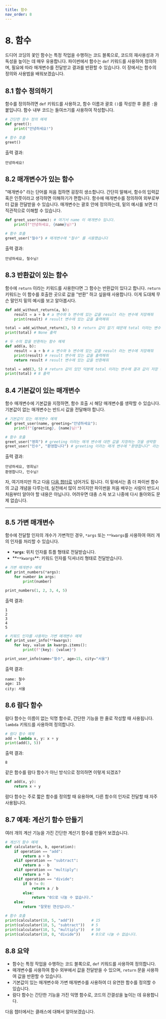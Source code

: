 ```yaml
---
title: 함수
nav_order: 8
---
```


# 8. 함수

드디어 코딩의 꽃인 함수는 특정 작업을 수행하는 코드 블록으로, 코드의 재사용성과 가독성을 높이는 데 매우 유용합니다. 파이썬에서 함수는 `def` 키워드를 사용하여 정의하며, 필요에 따라 매개변수를 전달받고 결과를 반환할 수 있습니다. 이 장에서는 함수의 정의와 사용법을 배워보겠습니다.

## 8.1 함수 정의하기

함수를 정의하려면 `def` 키워드를 사용하고, 함수 이름과 괄호 `()`를 작성한 후 콜론 `:`을 붙입니다. 함수 내부 코드는 들여쓰기를 사용하여 작성합니다.

```python
# 간단한 함수 정의 예제
def greet():
    print("안녕하세요!")

# 함수 호출
greet()
```

출력 결과:

```
안녕하세요!
```

## 8.2 매개변수가 있는 함수

"매개변수" 라는 단어를 처음 접하면 굉장히 생소합니다. 간단히 말해서, 함수의 입력값 혹은 인풋이라고 생각하면 이해하기가 편합니다.
함수에 매개변수를 정의하여 외부로부터 값을 전달받을 수 있습니다. 매개변수는 괄호 안에 정의하는데, 밑의 예시를 보면 더 직관적으로 이해할 수 있습니다.

```python
def greet_user(name): # 여기서 name 이 매개변수 입니다.
    print(f"안녕하세요, {name}님!")

# 함수 호출
greet_user("철수") # 매개변수에 "철수" 를 사용했습니다
```

출력 결과:

```
안녕하세요, 철수님!
```

## 8.3 반환값이 있는 함수

함수에 `return` 이라는 키워드를 사용한다면 그 함수는 반환값이 있다고 합니다. `return` 키워드는 이 함수를 호출한 곳으로 값을 "반환" 하고 싶을때 사용합니다.
이게 도대체 무슨 말인지 밑의 예시를 보고 알아봅시다.

```python
def add_without_return(a, b):
    result = a + b # a 변수와 b 변수에 있는 값을 result 라는 변수에 저장해줘
    print(result) # result 변수에 있는 값을 출력해줘

total = add_without_return(3, 5) # return 값이 없기 때문에 total 이라는 변수에 아무 값도 저장이 안됨
print(total) # None 출력

# 두 수의 합을 반환하는 함수 예제
def add(a, b):
    result = a + b # a 변수와 b 변수에 있는 값을 result 라는 변수에 저장해줘
    print(result) # result 변수에 있는 값을 출력해줘
    return result # result 변수에 있는 값을 반환해줘

total = add(3, 5) # return 값이 있던 덕분에 total 이라는 변수에 결과 값이 저장 됨
print(total) # 8 출력
```

## 8.4 기본값이 있는 매개변수

함수 매개변수에 기본값을 지정하면, 함수 호출 시 해당 매개변수를 생략할 수 있습니다. 기본값이 없는 매개변수는 반드시 값을 전달해야 합니다.

```python
# 기본값이 있는 매개변수 예제
def greet_user(name, greeting="안녕하세요"):
    print(f"{greeting}, {name}님!")

# 함수 호출
greet_user("영희") # greeting 이라는 매개 변수에 대한 값을 지정하는 것을 생략함
greet_user("민수", "환영합니다") # greeting 이라는 매개 변수에 "환영합니다" 라는 값을 사용함
```

출력 결과:

```
안녕하세요, 영희님!
환영합니다, 민수님!
```

자, 여기까지만 하고 다음 [다음 챕터로](./클래스.md) 넘어가도 됩니다. 이 밑에서는 좀 더 파이썬 함수의 고급 개념을 다루는데, 실전에서 많이 쓰이지만 파이썬을 처음 배우는 사람이 반드시 처음부터 알아야 할 내용은 아닙니다. 어려우면 대충 스윽 보고 나중에 다시 돌아와도 문제 없습니다.

---

## 8.5 가변 매개변수

함수에 전달할 인자의 개수가 가변적인 경우, `*args` 또는 `**kwargs`를 사용하여 여러 개의 인자를 처리할 수 있습니다.

- **`*args`**: 위치 인자를 튜플 형태로 전달받습니다.
- **`**kwargs`\*\*: 키워드 인자를 딕셔너리 형태로 전달받습니다.

```python
# 가변 매개변수 예제
def print_numbers(*args):
    for number in args:
        print(number)

print_numbers(1, 2, 3, 4, 5)
```

출력 결과:

```
1
2
3
4
5
```

```python
# 키워드 인자를 사용하는 가변 매개변수 예제
def print_user_info(**kwargs):
    for key, value in kwargs.items():
        print(f"{key}: {value}")

print_user_info(name="철수", age=15, city="서울")
```

출력 결과:

```
name: 철수
age: 15
city: 서울
```

## 8.6 람다 함수

람다 함수는 이름이 없는 익명 함수로, 간단한 기능을 한 줄로 작성할 때 사용됩니다. `lambda` 키워드를 사용하여 정의합니다.

```python
# 람다 함수 예제
add = lambda x, y: x + y
print(add(3, 5))
```

출력 결과:

```
8
```

같은 함수를 람다 함수가 아닌 방식으로 정의하면 이렇게 되겠죠?

```python
def add(x, y):
    return x + y
```

람다 함수는 주로 짧은 함수를 정의할 때 유용하며, 다른 함수의 인자로 전달할 때 자주 사용됩니다.

## 8.7 예제: 계산기 함수 만들기

여러 개의 계산 기능을 가진 간단한 계산기 함수를 만들어 보겠습니다.

```python
# 계산기 함수 예제
def calculator(a, b, operation):
    if operation == "add":
        return a + b
    elif operation == "subtract":
        return a - b
    elif operation == "multiply":
        return a * b
    elif operation == "divide":
        if b != 0:
            return a / b
        else:
            return "0으로 나눌 수 없습니다."
    else:
        return "잘못된 연산입니다."

# 함수 호출
print(calculator(10, 5, "add"))        # 15
print(calculator(10, 5, "subtract"))   # 5
print(calculator(10, 5, "multiply"))   # 50
print(calculator(10, 0, "divide"))     # 0으로 나눌 수 없습니다.
```

## 8.8 요약

- 함수는 특정 작업을 수행하는 코드 블록으로, `def` 키워드를 사용하여 정의합니다.
- 매개변수를 사용하여 함수 외부에서 값을 전달받을 수 있으며, `return` 문을 사용하여 값을 반환할 수 있습니다.
- 기본값이 있는 매개변수와 가변 매개변수를 사용하여 더 유연한 함수를 정의할 수 있습니다.
- 람다 함수는 간단한 기능을 가진 익명 함수로, 코드의 간결성을 높이는 데 유용합니다.

다음 챕터에서는 클래스에 대해서 알아보겠습니다.
